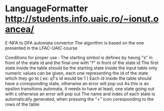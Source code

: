# LanguageFormatter http://students.info.uaic.ro/~ionut.oancea/

E-NFA to DFA automata convertor
The algorithm is based on the one presented in the LFAC-UAIC course

Conditions for proper use :
The starting simbol is defines by havng "s" in front of the state id and the final one with "f" in front of the state id
The first state inside the table should be the starting state
Inside the input table only numeric values can be given, each one representing the id of the state which they go to ( ex: q1's id would be 1 )
Each id inside the table should have a coresponding state, otherwise an error will pop out
As this is an epsilon transitions automata, it needs to have at least, one state going out with ε otherwise an error will pop out
The name and index of each state is automatically generated, when pressing the "+" icon coresponding to the rows of the table
